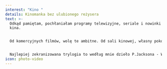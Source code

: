 ```yaml
---
interest: "Kino "
details: Kinomanka bez ulubionego reżysera
text: >-
  Odkąd pamiętam, pochłaniałam programy telewizyjne, seriale i nowinki ze świata
  kina.


  Od komercyjnych filmów, wolę te ambitne. Od sali kinowej, własny pokój. Nie znaczy to, że nigdy nie chodzę do kina, czy nie oglądam popularnych hitów. 


  Najlepiej zekranizowana trylogia to według mnie dzieło P.Jacksona - Władca Pierścieni, czyli film, który został zrealizowany z budżetem ponad 270 mln $ łącznie! Historia przyjażni i odwagi, która porwie niejednego sceptyka fantastyki.
icon: photo-video
---
```

